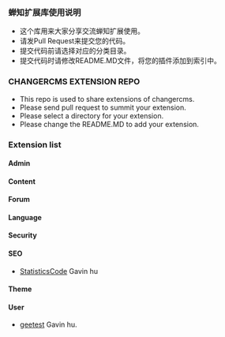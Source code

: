 ### 蝉知扩展库使用说明

* 这个库用来大家分享交流蝉知扩展使用。
* 请发Pull Request来提交您的代码。
* 提交代码前请选择对应的分类目录。
* 提交代码时请修改README.MD文件，将您的插件添加到索引中。

### CHANGERCMS EXTENSION REPO 

* This repo is used to share extensions of changercms.
* Please send pull request to summit your extension.
* Please select a directory for your extension.
* Please change the README.MD to add your extension.

### Extension list

#### Admin
#### Content
#### Forum
#### Language
#### Security
#### SEO
 
 * <a href='https://github.com/easysoft/changerextension/tree/master/seo/statisticscode'>StatisticsCode</a> Gavin hu

#### Theme
#### User

 * <a href='https://github.com/easysoft/changerextension/tree/master/user/geetest'>geetest</a> Gavin hu.
